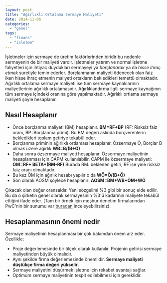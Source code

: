 ```yaml
---
layout: post
title: "Ağırlıklı Ortalama Sermaye Maliyeti"
date: 2014-11-06
categories: 
  - "genel"
tags: 
  - "finans"
  - "isletme"
---
```


İşletmeler için sermaye de üretim faktörlerinden biridir bu nedenle sermayenin de bir maliyeti vardır. İşletmeler yatırım ve normal işletme faliyetleri için ihtiyaç duydukları sermayeyi ya _borçlanarak_ ya da _hisse ihraç etmek_ suretiyle temin ederler. Borçlanmanın maliyeti ödenecek olan faiz iken hisse ihraç etmenin maliyeti ortakların bekledikleri temettü olmaktadır. Ağırlıklı ortalama sermaye maliyeti ise tüm sermaye kaynaklarının maliyetlerinin ağırlıklı ortalamasıdır. Ağırlıklandırma ilgili sermaye kaynağının tüm sermaye içindeki oranına göre yapılmaktadır. Ağırlıklı ortlama sermaye maliyeti şöyle hesaplanır.

## Nasıl Hesaplanır

- Önce borçlanma maliyeti (BM) hesaplanır. **BM=RF+BP** (RF: Risksiz faiz oranı, BP :Borçlanma primi). Bu BM değeri aslında borçverenlerin bekledikleri toplam getiriye tekabül eder.
- Borçlanma priminin ağırlıklı ortlaması hesaplanır. Özsermaye Ö, Borçlar B olmak üzere ağırlık **WB=B/(B+Ö)**
- Daha sonra özsermaye maliyeti hesaplanır. Özsermaye maliyetinin hesaplanması için CAPM kullanılabilir. CAPM ile özsermaye maliyeti: **ÖM=RF+ BETA\*(RM-RF)** Burada RM: beklenen getiri, RF ise yine risksiz faiz oranı olmaktadır.
- Bu kez ÖM için ağırlık hesabı yapılır o da **WÖ=Ö/(B+Ö)**
- Son olarak AOSM şöylece hesaplanır: **AOSM=BM\*WB+ÖM+WÖ**

Çıkacak olan değer oransaldır. Yani sözgelimi %3 gibi bir sonuç elde edilir. Bu da o şirketin genel olarak sermayesinin %3'ü kadarının maliyete tekabül ettiğini ifade eder. (Tam bir örnek için meşhur denetim firmalarından PwC'nin bir sunumu var [buradan](https://www.okul.pwc.com.tr/images/uploadfile/content/635228735851890499.pdf) inceleyebilirsiniz).

## Hesaplanmasının önemi nedir

Sermaye maliyetinin hesaplanması bir çok bakımdan önem arz eder. Özellikle;

- Proje değerlemesinde bir ölçek olarak kullanılır. Projenin getirisi sermaye maliyetinden büyük olmalıdır.
- Aynı şekilde firma değerlemesinde önemlidir. **Sermaye maliyeti düştükçe firma değeri yükselir**.
- Sermaye maliyetini düşürmek işletme için rekabet avantajı sağlar.
- Optimum sermaye maliyetinin tespit edilebilmesi için gereklidir.

